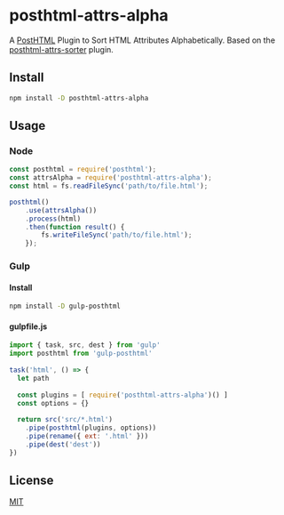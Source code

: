 # posthtml-attrs-alpha
A [PostHTML](https://github.com/posthtml/posthtml) Plugin to Sort HTML Attributes Alphabetically.
Based on the [posthtml-attrs-sorter](https://github.com/mrmlnc/posthtml-attrs-sorter) plugin.

## Install
```bash
npm install -D posthtml-attrs-alpha
```

## Usage
### Node
```js
const posthtml = require('posthtml');
const attrsAlpha = require('posthtml-attrs-alpha');
const html = fs.readFileSync('path/to/file.html');

posthtml()
    .use(attrsAlpha())
    .process(html)
    .then(function result() {
        fs.writeFileSync('path/to/file.html');
    });
```

### Gulp
#### Install
```bash
npm install -D gulp-posthtml
```

#### gulpfile.js
```js
import { task, src, dest } from 'gulp'
import posthtml from 'gulp-posthtml'
 
task('html', () => {
  let path
 
  const plugins = [ require('posthtml-attrs-alpha')() ]
  const options = {}
 
  return src('src/*.html')
    .pipe(posthtml(plugins, options))
    .pipe(rename({ ext: '.html' }))
    .pipe(dest('dest'))
})
```

## License
[MIT](https://github.com/JWDonovan/posthtml-attrs-alpha/blob/master/LICENSE)